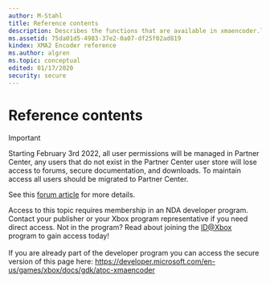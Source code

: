 ```yaml
---
author: M-Stahl
title: Reference contents
description: Describes the functions that are available in xmaencoder.lib.
ms.assetid: 75da01d5-4983-37e2-0a07-df25f02ad819
kindex: XMA2 Encoder reference
ms.author: algren
ms.topic: conceptual
edited: 01/17/2020
security: secure
---
```


# Reference contents
> [!IMPORTANT]
> Starting February 3rd 2022, all user permissions will be managed in Partner Center, any users that do not exist in the Partner Center user store will lose access to forums, secure documentation, and downloads. To maintain access all users should be migrated to Partner Center. <p></p>See this <a href="https://forums.xboxlive.com/articles/132187/breaking-change-user-access-for-forums-secure-docu.html">forum article</a> for more details.  

 Access to this topic requires membership in an NDA developer program. Contact your publisher or your Xbox program representative if you need direct access. Not in the program? Read about joining the <a href="https://www.xbox.com/Developers/id">ID@Xbox</a> program to gain access today!  <br/><br/>If you are already part of the developer program you can access the secure version of this page here: <a target="_blank" href="https://developer.microsoft.com/en-us/games/xbox/docs/gdk/atoc-xmaencoder">https://developer.microsoft.com/en-us/games/xbox/docs/gdk/atoc-xmaencoder</a>